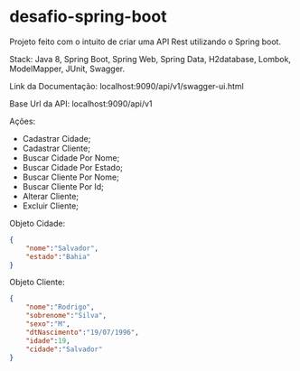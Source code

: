 # desafio-spring-boot

Projeto feito com o intuito de criar uma API Rest utilizando o Spring boot.

Stack: Java 8, Spring Boot, Spring Web, Spring Data, H2database, Lombok, ModelMapper, JUnit, Swagger.

Link da Documentação: localhost:9090/api/v1/swagger-ui.html

Base Url da API: localhost:9090/api/v1

Ações:

* Cadastrar Cidade;
* Cadastrar Cliente;
* Buscar Cidade Por Nome;
* Buscar Cidade Por Estado;
* Buscar Cliente Por Nome;
* Buscar Cliente Por Id;
* Alterar Cliente;
* Excluir Cliente;

Objeto Cidade:
```json
{
	"nome":"Salvador",
	"estado":"Bahia"
}
```

Objeto Cliente:
```json
{
	"nome":"Rodrigo",
	"sobrenome":"Silva",
	"sexo":"M",
	"dtNascimento":"19/07/1996",
	"idade":19,
	"cidade":"Salvador"
}
```
